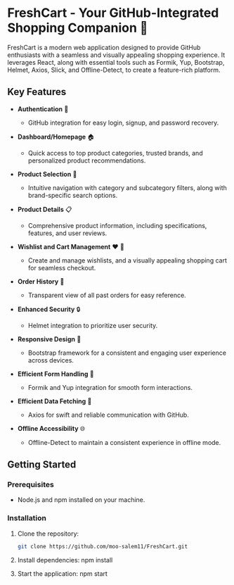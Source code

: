 # FreshCart - Your GitHub-Integrated Shopping Companion 🛒

FreshCart is a modern web application designed to provide GitHub enthusiasts with a seamless and visually appealing shopping experience. It leverages React, along with essential tools such as Formik, Yup, Bootstrap, Helmet, Axios, Slick, and Offline-Detect, to create a feature-rich platform.

## Key Features

- **Authentication** 🚀
  - GitHub integration for easy login, signup, and password recovery.

- **Dashboard/Homepage** 🏠
  - Quick access to top product categories, trusted brands, and personalized product recommendations.

- **Product Selection** 📂
  - Intuitive navigation with category and subcategory filters, along with brand-specific search options.

- **Product Details** 📋
  - Comprehensive product information, including specifications, features, and user reviews.

- **Wishlist and Cart Management** ❤️ 🛒
  - Create and manage wishlists, and a visually appealing shopping cart for seamless checkout.

- **Order History** 📜
  - Transparent view of all past orders for easy reference.

- **Enhanced Security** 🔒
  - Helmet integration to prioritize user security.

- **Responsive Design** 📱
  - Bootstrap framework for a consistent and engaging user experience across devices.

- **Efficient Form Handling** 📝
  - Formik and Yup integration for smooth form interactions.

- **Efficient Data Fetching** 🔄
  - Axios for swift and reliable communication with GitHub.

- **Offline Accessibility** 🌐
  - Offline-Detect to maintain a consistent experience in offline mode.

## Getting Started

### Prerequisites
- Node.js and npm installed on your machine.

 ### Installation
1. Clone the repository:
   ```bash
   git clone https://github.com/moo-salem11/FreshCart.git

2. Install dependencies:
   npm install
   
3. Start the application:
  npm start   
   
